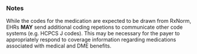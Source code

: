 ### Notes
While the codes for the medication are expected to be drawn from RxNorm, EHRs **MAY** send additional coding repetions to communicate other code systems (e.g. HCPCS J codes).  This may be necessary for the payer to appropriately  respond to coverage information regarding medications associated with medical and DME benefits.
